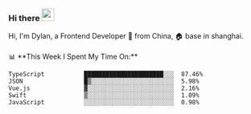 ### Hi there <img src="https://media.giphy.com/media/hvRJCLFzcasrR4ia7z/giphy.gif" width="25px">

<!-- ![visitors](https://visitor-badge.glitch.me/badge?page_id=dislfyer.dislfyer) --!>

Hi, I'm Dylan, a Frontend Developer 🚀 from China, 🏠 base in shanghai.
<br/>
<br/>

📊 **This Week I Spent My Time On:**


<!--START_SECTION:waka-->

```text
TypeScript           ██████████████████████░░░  87.46%
JSON                 █▒░░░░░░░░░░░░░░░░░░░░░░░  5.98%
Vue.js               ▓░░░░░░░░░░░░░░░░░░░░░░░░  2.16%
Swift                ▒░░░░░░░░░░░░░░░░░░░░░░░░  1.09%
JavaScript           ░░░░░░░░░░░░░░░░░░░░░░░░░  0.98%
```

<!--END_SECTION:waka-->

<!--
**About Me:**
 -->
